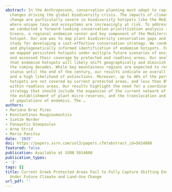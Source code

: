 ```yaml
---
abstract: In the Anthropocene, conservation planning must adapt to rapid environmental
  changes driving the global biodiversity crisis. The impacts of climate and land-use
  change are particularly severe in biodiversity hotspots like the Mediterranean Basin,
  where unique taxa and ecosystems are increasingly at risk. To address these challenges,
  we conducted a forward-looking conservation prioritization analysis in Peloponnese,
  Greece, a regional endemism center and key component of the Mediterranean biodiversity
  hotspot. Our aim was to map plant biodiversity conservation gaps and provide a case
  study for developing a cost-effective conservation strategy. We conducted a taxonomically
  and phylogenetically informed identification of endemism hotspots. Furthermore,
  we mapped persistent hotspots under multiple future scenarios of environmental change
  and assessed their coverage by protected and roadless areas. Our analysis revealed
  that endemism hotspots will likely shift geographically and diminish in extent over
  the coming decades. While key mountainous regions are expected to retain their hotspot
  status until the end of the century, our results indicate an overall endemism decline
  and a high likelihood of extinctions. Moreover, up to 46% of the persistent endemism
  hotspots are not covered by current protected areas, and less than 8% of those are
  within roadless areas. Our results highlight the need for a coordinated multi-dimensional
  strategy that should include the expansion of the current network of protected areas,
  the establishment of plant micro-reserves, and the translocation and reinforcement
  of populations of endemics. The …
authors:
- Mariana Braz Pires
- Konstantinos Kougioumoutzis
- Sietze Norder
- Panayotis Dimopoulos
- Arne Strid
- Maria Panitsa
date: '2025'
doi: https://papers.ssrn.com/sol3/papers.cfm?abstract_id=5014808
featured: false
publication: Available at SSRN 5014808
publication_types:
- '2'
tags: []
title: Current Greek Protected Areas Fail to Fully Capture Shifting Endemism Hotspots
  Under Future Climate and Land-Use Change
url_pdf: ''
---
```

